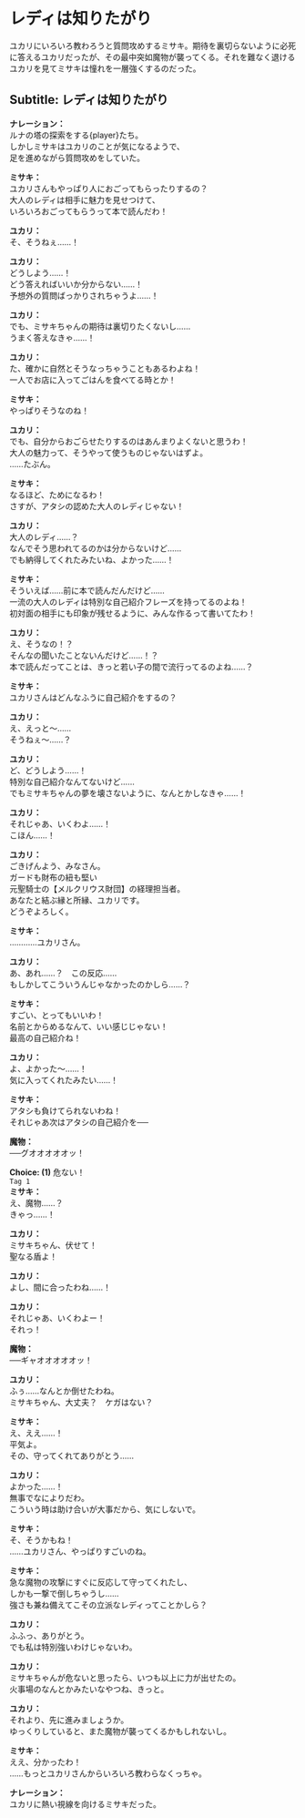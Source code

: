 # レディは知りたがり
ユカリにいろいろ教わろうと質問攻めするミサキ。期待を裏切らないように必死に答えるユカリだったが、その最中突如魔物が襲ってくる。それを難なく退けるユカリを見てミサキは憧れを一層強くするのだった。
  
## Subtitle: レディは知りたがり
  
**ナレーション：**  
ルナの塔の探索をする{player}たち。  
しかしミサキはユカリのことが気になるようで、  
足を進めながら質問攻めをしていた。  
  
**ミサキ：**  
ユカリさんもやっぱり人におごってもらったりするの？  
大人のレディは相手に魅力を見せつけて、  
いろいろおごってもらうって本で読んだわ！  
  
**ユカリ：**  
そ、そうねぇ……！  
  
**ユカリ：**  
どうしよう……！  
どう答えればいいか分からない……！  
予想外の質問ばっかりされちゃうよ……！  
  
**ユカリ：**  
でも、ミサキちゃんの期待は裏切りたくないし……  
うまく答えなきゃ……！  
  
**ユカリ：**  
た、確かに自然とそうなっちゃうこともあるわよね！  
一人でお店に入ってごはんを食べてる時とか！  
  
**ミサキ：**  
やっぱりそうなのね！  
  
**ユカリ：**  
でも、自分からおごらせたりするのはあんまりよくないと思うわ！  
大人の魅力って、そうやって使うものじゃないはずよ。  
……たぶん。  
  
**ミサキ：**  
なるほど、ためになるわ！  
さすが、アタシの認めた大人のレディじゃない！  
  
**ユカリ：**  
大人のレディ……？  
なんでそう思われてるのかは分からないけど……  
でも納得してくれたみたいね、よかった……！  
  
**ミサキ：**  
そういえば……前に本で読んだんだけど……  
一流の大人のレディは特別な自己紹介フレーズを持ってるのよね！  
初対面の相手にも印象が残せるように、みんな作るって書いてたわ！  
  
**ユカリ：**  
え、そうなの！？  
そんなの聞いたことないんだけど……！？  
本で読んだってことは、きっと若い子の間で流行ってるのよね……？  
  
**ミサキ：**  
ユカリさんはどんなふうに自己紹介をするの？  
  
**ユカリ：**  
え、えっと～……  
そうねぇ～……？  
  
**ユカリ：**  
ど、どうしよう……！  
特別な自己紹介なんてないけど……  
でもミサキちゃんの夢を壊さないように、なんとかしなきゃ……！  
  
**ユカリ：**  
それじゃあ、いくわよ……！  
こほん……！  
  
**ユカリ：**  
ごきげんよう、みなさん。  
ガードも財布の紐も堅い  
元聖騎士の【メルクリウス財団】の経理担当者。  
あなたと結ぶ縁と所縁、ユカリです。  
どうぞよろしく。  
  
**ミサキ：**  
…………ユカリさん。  
  
**ユカリ：**  
あ、あれ……？　この反応……  
もしかしてこういうんじゃなかったのかしら……？  
  
**ミサキ：**  
すごい、とってもいいわ！  
名前とからめるなんて、いい感じじゃない！  
最高の自己紹介ね！  
  
**ユカリ：**  
よ、よかった～……！  
気に入ってくれたみたい……！  
  
**ミサキ：**  
アタシも負けてられないわね！  
それじゃあ次はアタシの自己紹介を──  
  
**魔物：**  
──グオオオオオッ！  
  
**Choice: (1)**  危ない！  
`Tag 1`  
**ミサキ：**  
え、魔物……？  
きゃっ……！  
  
**ユカリ：**  
ミサキちゃん、伏せて！  
聖なる盾よ！  
  
**ユカリ：**  
よし、間に合ったわね……！  
  
**ユカリ：**  
それじゃあ、いくわよー！  
それっ！  
  
**魔物：**  
──ギャオオオオオッ！  
  
**ユカリ：**  
ふぅ……なんとか倒せたわね。  
ミサキちゃん、大丈夫？　ケガはない？  
  
**ミサキ：**  
え、ええ……！  
平気よ。  
その、守ってくれてありがとう……  
  
**ユカリ：**  
よかった……！  
無事でなによりだわ。  
こういう時は助け合いが大事だから、気にしないで。  
  
**ミサキ：**  
そ、そうかもね！  
……ユカリさん、やっぱりすごいのね。  
  
**ミサキ：**  
急な魔物の攻撃にすぐに反応して守ってくれたし、  
しかも一撃で倒しちゃうし……  
強さも兼ね備えてこその立派なレディってことかしら？  
  
**ユカリ：**  
ふふっ、ありがとう。  
でも私は特別強いわけじゃないわ。  
  
**ユカリ：**  
ミサキちゃんが危ないと思ったら、いつも以上に力が出せたの。  
火事場のなんとかみたいなやつね、きっと。  
  
**ユカリ：**  
それより、先に進みましょうか。  
ゆっくりしていると、また魔物が襲ってくるかもしれないし。  
  
**ミサキ：**  
ええ、分かったわ！  
……もっとユカリさんからいろいろ教わらなくっちゃ。  
  
**ナレーション：**  
ユカリに熱い視線を向けるミサキだった。  
